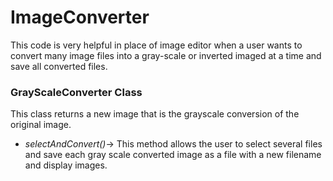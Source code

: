 # ImageConverter
This code is very helpful in place of image editor when a user wants to convert many image files into a gray-scale or inverted imaged at a time and save all converted files.

### GrayScaleConverter Class
This class returns a new image that is the grayscale conversion of the original image.
* *selectAndConvert()*-> This method allows the user to select several files and save each gray scale converted image as a file with a new filename and display images.

